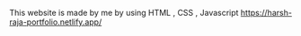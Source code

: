 This website is made by me by using HTML , CSS , Javascript
https://harsh-raja-portfolio.netlify.app/
